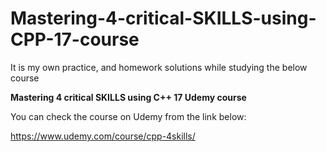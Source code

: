 # Mastering-4-critical-SKILLS-using-CPP-17-course

It is my own practice, and homework solutions while studying the below course

<b>Mastering 4 critical SKILLS using C++ 17 Udemy course</b>

You can check the course on Udemy from the link below: 

https://www.udemy.com/course/cpp-4skills/
